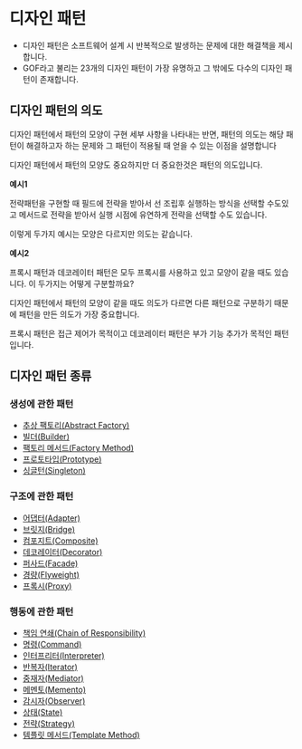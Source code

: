 # 디자인 패턴

- 디자인 패턴은 소프트웨어 설계 시 반복적으로 발생하는 문제에 대한 해결책을 제시합니다.
- GOF라고 불리는 23개의 디자인 패턴이 가장 유명하고 그 밖에도 다수의 디자인 패턴이 존재합니다.

## 디자인 패턴의 의도

디자인 패턴에서 패턴의 모양이 구현 세부 사항을 나타내는 반면, 패턴의 의도는 해당 패턴이 해결하고자 하는 문제와 그 패턴이 적용될 때 얻을 수 있는 이점을 설명합니다

디자인 패턴에서 패턴의 모양도 중요하지만 더 중요한것은 패턴의 의도입니다.

**예시1** 

전략패턴을 구현할 때 필드에 전략을 받아서 선 조립후 실행하는 방식을 선택할 수도있고 메서드로 전략을 받아서 실행 시점에 유연하게 전략을 선택할 수도 있습니다.

이렇게 두가지 예시는 모양은 다르지만 의도는 같습니다. 

**예시2**

프록시 패턴과 데코레이터 패턴은 모두 프록시를 사용하고 있고 모양이 같을 때도 있습니다. 이 두가지는 어떻게 구분할까요?

디자인 패턴에서 패턴의 모양이 같을 때도 의도가 다르면 다른 패턴으로 구분하기 때문에 패턴을 만든 의도가 가장 중요합니다.

프록시 패턴은 접근 제어가 목적이고 데코레이터 패턴은 부가 기능 추가가 목적인 패턴입니다.

## 디자인 패턴 종류

### 생성에 관한 패턴

- [추상 팩토리(Abstract Factory)](https://github.com/woosungkim0123/java-deep-dive/tree/master/design_pattern/abstract_factory)
- [빌더(Builder)](https://github.com/woosungkim0123/java-deep-dive/tree/master/design_pattern/builder)
- [팩토리 메서드(Factory Method)](https://github.com/woosungkim0123/java-deep-dive/tree/master/design_pattern/factory_method)
- [프로토타입(Prototype)](https://github.com/woosungkim0123/java-deep-dive/tree/master/design_pattern/prototype)
- [싱글턴(Singleton)](https://github.com/woosungkim0123/java-deep-dive/tree/master/design_pattern/singleton)

### 구조에 관한 패턴

- [어댑터(Adapter)](https://github.com/woosungkim0123/java-deep-dive/tree/master/design_pattern/adapter)
- [브릿지(Bridge)](https://github.com/woosungkim0123/java-deep-dive/tree/master/design_pattern/bridge)
- [컴포지트(Composite)](https://github.com/woosungkim0123/java-deep-dive/tree/master/design_pattern/composite)
- [데코레이터(Decorator)](https://github.com/woosungkim0123/java-deep-dive/tree/master/design_pattern/decorator)
- [퍼사드(Facade)](https://github.com/woosungkim0123/java-deep-dive/tree/master/design_pattern/facade)
- [경량(Flyweight)](https://github.com/woosungkim0123/java-deep-dive/tree/master/design_pattern/flyweight)
- [프록시(Proxy)](https://github.com/woosungkim0123/java-deep-dive/tree/master/design_pattern/proxy)

### 행동에 관한 패턴

- [책임 연쇄(Chain of Responsibility)](https://github.com/woosungkim0123/java-deep-dive/tree/master/design_pattern/chain_of_responsibility)
- [명령(Command)](https://github.com/woosungkim0123/java-deep-dive/tree/master/design_pattern/command)
- [인터프리터(Interpreter)](https://github.com/woosungkim0123/java-deep-dive/tree/master/design_pattern/interpreter)
- [반복자(Iterator)](https://github.com/woosungkim0123/java-deep-dive/tree/master/design_pattern/iterator)
- [중재자(Mediator)](https://github.com/woosungkim0123/java-deep-dive/tree/master/design_pattern/mediator)
- [메멘토(Memento)](https://github.com/woosungkim0123/java-deep-dive/tree/master/design_pattern/memento)
- [감시자(Observer)](https://github.com/woosungkim0123/java-deep-dive/tree/master/design_pattern/observer)
- [상태(State)](https://github.com/woosungkim0123/java-deep-dive/tree/master/design_pattern/state)
- [전략(Strategy)](https://github.com/woosungkim0123/java-deep-dive/tree/master/design_pattern/strategy)
- [템플릿 메서드(Template Method)](https://github.com/woosungkim0123/java-deep-dive/tree/master/design_pattern/template_method)
